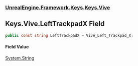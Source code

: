### [UnrealEngine.Framework](./UnrealEngine-Framework.md 'UnrealEngine.Framework').[Keys](./Keys.md 'UnrealEngine.Framework.Keys').[Keys.Vive](./Keys-Vive.md 'UnrealEngine.Framework.Keys.Vive')
## Keys.Vive.LeftTrackpadX Field
  
```csharp
public const string LeftTrackpadX = Vive_Left_Trackpad_X;
```
#### Field Value
[System.String](https://docs.microsoft.com/en-us/dotnet/api/System.String 'System.String')  
